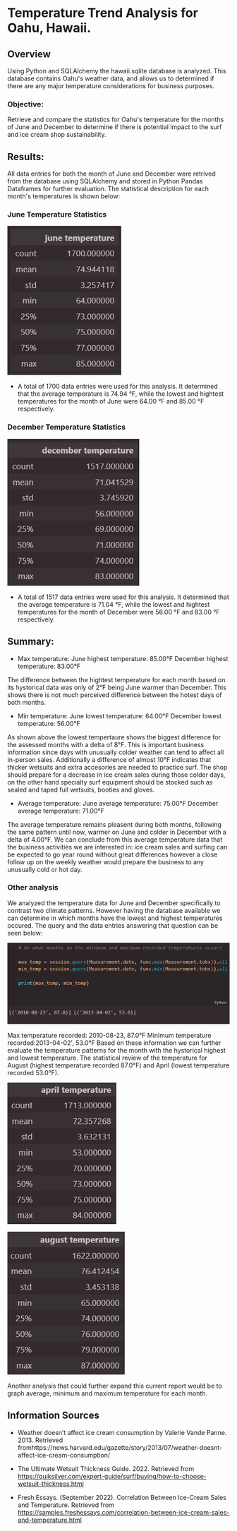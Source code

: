 # Temperature Trend Analysis for Oahu, Hawaii.

## Overview
Using Python and SQLAlchemy the hawaii.sqlite database is analyzed. This database contains Oahu's weather data, and allows us to determined if there are any major temperature considerations for business purposes.

### Objective:
Retrieve and compare the statistics for Oahu's temperature for the months of June and December to determine if there is potential impact to the surf and ice cream shop sustainability.


## Results:
All data entries for both the month of June and December were retrived from the database using SQLAlchemy and stored in Python Pandas Dataframes for further evaluation. The statistical description for each month's temperatures is shown below: 

### June Temperature Statistics

![June_temperature_stats](https://github.com/Li11iana/surfs_up/blob/main/Resources/June_temperature_stats.png)

* A total of 1700 data entries were used for this analysis. It determined that the average temperature is 74.94 °F, while the lowest and hightest temperatures for the month of June were 64.00 °F and 85.00 °F respectively.

### December Temperature Statistics

![Dec_temperature_stats](https://github.com/Li11iana/surfs_up/blob/main/Resources/Dec_temperature_stats.png)

* A total of 1517 data entries were used for this analysis. It determined that the average temperature is 71.04 °F, while the lowest and hightest temperatures for the month of December were 56.00 °F and 83.00 °F respectively.

## Summary:

* Max temperature:
June highest temperature: 85.00°F 
December highest temperature: 83.00°F

The difference between the hightest temperature for each month based on its hystorical data was only of 2°F being June warmer than December. This shows there is not much perceived difference between the hotest days of both months. 

* Min temperature:
June lowest temperature: 64.00°F 
December lowest temperature: 56.00°F

As shown above the lowest tempertaure shows the biggest difference for the assessed months with a delta of 8°F. This is important business information since days with unusually colder weather can tend to affect all in-person sales. Additionally a difference of almost 10°F indicates that thicker wetsuits and extra accesories are needed to practice surf.
The shop should prepare for a decrease in ice cream sales during those colder days, on the other hand specialty surf equipment should be stocked such as sealed and taped full wetsuits, booties and gloves.

* Average temperature:
June average temperature: 75.00°F 
December average temperature: 71.00°F

The average temperature remains pleasent during both months, following the same pattern until now, warmer on June and colder in December with a delta of 4.00°F.
We can conclude from this average temperature data that the business activities we are interested in: ice cream sales and surfing can be expected to go year round without great differences however a close follow up on the weekly weather would prepare the business to any unusually cold or hot day.


### Other analysis

We analyzed the temperature data for June and December specifically to contrast two climate patterns. However having the database available we can determine in which months have the lowest and highest temperatures occured. The query and the data entries answering that question can be seen below:

![Other_analysis](https://github.com/Li11iana/surfs_up/blob/main/Resources/Other_analysis.png)

Max temperature recorded: 2010-08-23, 87.0°F 
Minimum temperature recorded:2013-04-02', 53.0°F 
Based on these information we can further evaluate the temperature patterns for the month with the hystorical highest and lowest temperature. The statistical review of the temperature for August (highest temperature recorded 87.0°F) and April (lowest temperature recorded 53.0°F).

![April_temperature_stats](https://github.com/Li11iana/surfs_up/blob/main/Resources/April_temperature_stats.png)


![Aug_temperature_stats](https://github.com/Li11iana/surfs_up/blob/main/Resources/Aug_temperature_stats.png)

Another analysis that could further expand this current report would be to graph average, minimum and maximum temperature for each month.

## Information Sources

* Weather doesn’t affect ice cream consumption by Valerie Vande Panne. 2013. Retrieved fromhttps://news.harvard.edu/gazette/story/2013/07/weather-doesnt-affect-ice-cream-consumption/

* The Ultimate Wetsuit Thickness Guide. 2022. Retrieved from https://quiksilver.com/expert-guide/surf/buying/how-to-choose-wetsuit-thickness.html

* Fresh Essays. (September 2022). Correlation Between Ice-Cream Sales and Temperature. Retrieved from https://samples.freshessays.com/correlation-between-ice-cream-sales-and-temperature.html

